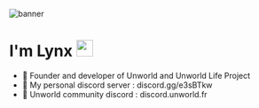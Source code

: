 ![banner](https://user-images.githubusercontent.com/23727056/87433896-78ae9700-c607-11ea-9ca6-9cdbe3f67998.jpg)

# I'm Lynx <img src="https://c.tenor.com/SNL9_xhZl9oAAAAi/waving-hand-joypixels.gif" width="30px">
- 🍪 Founder and developer of Unworld and Unworld Life Project
- 🌟 My personal discord server : discord.gg/e3sBTkw
- 💎 Unworld community discord : discord.unworld.fr
